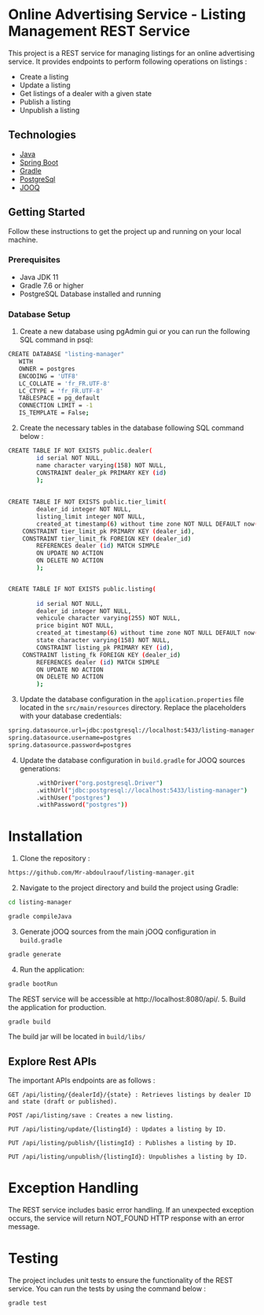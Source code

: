 # Online Advertising Service - Listing Management REST Service
This project is a REST service for managing listings for an online advertising service.
It provides endpoints to perform following operations on listings :
* Create a listing
* Update a listing
* Get listings of a dealer with a given state
* Publish a listing
* Unpublish a listing

## Technologies
* [Java](https://www.java.com/fr/)
* [Spring Boot](https://spring.io/projects/spring-boot)
* [Gradle](https://gradle.org/)
* [PostgreSql](https://www.postgresql.org/)
* [JOOQ](https://www.jooq.org/)

## Getting Started

Follow these instructions to get the project up and running on your local machine.

### Prerequisites

* Java JDK 11 
* Gradle 7.6 or higher
* PostgreSQL Database installed and running

### Database Setup
 
1. Create a new database using pgAdmin gui or you can run the following SQL command in psql:
```bash 
CREATE DATABASE "listing-manager"
   WITH
   OWNER = postgres
   ENCODING = 'UTF8'
   LC_COLLATE = 'fr_FR.UTF-8'
   LC_CTYPE = 'fr_FR.UTF-8'
   TABLESPACE = pg_default
   CONNECTION LIMIT = -1
   IS_TEMPLATE = False; 
```
2. Create the necessary tables in the database following SQL command below :
```bash
CREATE TABLE IF NOT EXISTS public.dealer(
        id serial NOT NULL,
        name character varying(158) NOT NULL,
        CONSTRAINT dealer_pk PRIMARY KEY (id)
        );
		
		
CREATE TABLE IF NOT EXISTS public.tier_limit(
        dealer_id integer NOT NULL,
	    listing_limit integer NOT NULL,
        created_at timestamp(6) without time zone NOT NULL DEFAULT now(),
    CONSTRAINT tier_limit_pk PRIMARY KEY (dealer_id),
	CONSTRAINT tier_limit_fk FOREIGN KEY (dealer_id)
        REFERENCES dealer (id) MATCH SIMPLE
        ON UPDATE NO ACTION
        ON DELETE NO ACTION
        );


CREATE TABLE IF NOT EXISTS public.listing(
	
        id serial NOT NULL,
        dealer_id integer NOT NULL,
	    vehicule character varying(255) NOT NULL,
        price bigint NOT NULL,
        created_at timestamp(6) without time zone NOT NULL DEFAULT now(),
        state character varying(158) NOT NULL,
        CONSTRAINT listing_pk PRIMARY KEY (id),
	CONSTRAINT listing_fk FOREIGN KEY (dealer_id)
        REFERENCES dealer (id) MATCH SIMPLE
        ON UPDATE NO ACTION
        ON DELETE NO ACTION
        );
```
3. Update the database configuration in the `application.properties` file located in the `src/main/resources` directory. Replace the placeholders with your database credentials:
```bash
spring.datasource.url=jdbc:postgresql://localhost:5433/listing-manager
spring.datasource.username=postgres
spring.datasource.password=postgres
```
4. Update the database configuration in `build.gradle` for JOOQ sources generations:
```bash
        .withDriver("org.postgresql.Driver")
        .withUrl("jdbc:postgresql://localhost:5433/listing-manager")
        .withUser("postgres")
        .withPassword("postgres"))
```
# Installation

1. Clone the repository :
```bash
https://github.com/Mr-abdoulraouf/listing-manager.git
```
2. Navigate to the project directory and build the project using Gradle:
```bash 
cd listing-manager
```
```bash 
gradle compileJava
```
3. Generate jOOQ sources from the main jOOQ configuration in `build.gradle`
```bash
gradle generate
```
4. Run the application:
```bash
gradle bootRun
```
The REST service will be accessible at http://localhost:8080/api/.
5. Build the application for production.
  ```bash
gradle build
```
The build jar will be located in `build/libs/`

## Explore Rest APIs

The important APIs endpoints are as follows :

    GET /api/listing/{dealerId}/{state} : Retrieves listings by dealer ID and state (draft or published).
    
    POST /api/listing/save : Creates a new listing.
    
    PUT /api/listing/update/{listingId} : Updates a listing by ID.
    
    PUT /api/listing/publish/{listingId} : Publishes a listing by ID.
    
    PUT /api/listing/unpublish/{listingId}: Unpublishes a listing by ID.

# Exception Handling

The REST service includes basic error handling. If an unexpected exception occurs, the service will return NOT_FOUND HTTP response with an error message.

# Testing

The project includes unit tests to ensure the functionality of the REST service. You can run the tests by using the command below :
```bash
gradle test
```